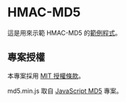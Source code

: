 HMAC-MD5
========

這是用來示範 HMAC-MD5 的[範例程式](http://bcbcarl.github.io/hmac-md5/)。

專案授權
--------
本專案採用 [MIT 授權條款](http://www.opensource.org/licenses/MIT)。

md5.min.js 取自 [JavaScript MD5](https://github.com/blueimp/JavaScript-MD5) 專案。
